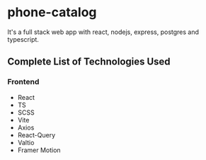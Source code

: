 # phone-catalog

It's a full stack web app with react, nodejs, express, postgres and typescript. 

## Complete List of Technologies Used

### Frontend

- React
- TS
- SCSS
- Vite
- Axios
- React-Query
- Valtio
- Framer Motion


